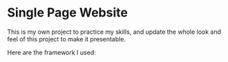 Single Page Website
===================

This is my own project to practice my skills, and update the whole look and feel of this project to make it presentable.

Here are the framework I used:
